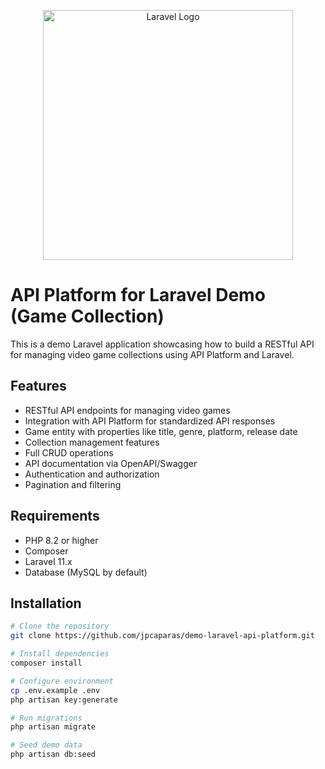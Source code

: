 <p align="center"><a href="https://laravel.com" target="_blank"><img src="https://raw.githubusercontent.com/laravel/art/master/logo-lockup/5%20SVG/2%20CMYK/1%20Full%20Color/laravel-logolockup-cmyk-red.svg" width="400" alt="Laravel Logo"></a></p>

# API Platform for Laravel Demo (Game Collection)

This is a demo Laravel application showcasing how to build a RESTful API for managing video game collections using API Platform and Laravel.

## Features

- RESTful API endpoints for managing video games
- Integration with API Platform for standardized API responses
- Game entity with properties like title, genre, platform, release date
- Collection management features
- Full CRUD operations
- API documentation via OpenAPI/Swagger
- Authentication and authorization
- Pagination and filtering

## Requirements

- PHP 8.2 or higher
- Composer
- Laravel 11.x
- Database (MySQL by default)

## Installation

```bash
# Clone the repository
git clone https://github.com/jpcaparas/demo-laravel-api-platform.git

# Install dependencies
composer install

# Configure environment
cp .env.example .env
php artisan key:generate

# Run migrations
php artisan migrate

# Seed demo data
php artisan db:seed